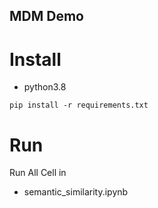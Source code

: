 ## MDM Demo

# Install
- python3.8
```
pip install -r requirements.txt
```

# Run
Run All Cell in
- semantic_similarity.ipynb